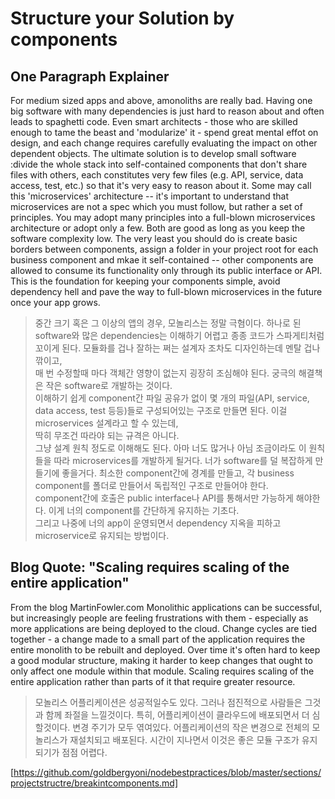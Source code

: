 # Structure your Solution by components

## One Paragraph Explainer
For medium sized apps and above, amonoliths are really bad. 
Having one big software with many dependencies is just hard to reason about and often leads to spaghetti code.
Even smart architects - those who are skilled enough to tame the beast and 'modularize' it - spend great mental effot on design,
and each change requires carefully evaluating the impact on other dependent objects. 
The ultimate solution is to develop small software
:divide the whole stack into self-contained components that don't share files with others,
each constitutes very few files (e.g. API, service, data access, test, etc.) so that it's very easy to reason about it.
Some may call this 'microservices' architecture 
-- it's important to understand that microservices are not a spec which you must follow,
but rather a set of principles.
You may adopt many principles into a full-blown microservices architecture or adopt only a few.
Both are good as long as you keep the software complexity low. 
The very least you should do is create basic borders between components,
assign a folder in your project root for each business component and mkae it self-contained
-- other components are allowed to consume its functionality only through its public interface or API. 
This is the foundation for keeping your components simple,
avoid dependency hell and pave the way to full-blown microservices in the future once your app grows. 

> 중간 크기 혹은 그 이상의 앱의 경우, 모놀리스는 정말 극혐이다.
> 하나로 된 software와 많은 dependencies는 이해하기 어렵고 종종 코드가 스파게티처럼 꼬이게 된다.
> 모듈화를 겁나 잘하는 쩌는 설계자 조차도 디자인하는데 멘탈 겁나 깎이고, <br>
> 매 번 수정할때 마다 객체간 영향이 없는지 굉장히 조심해야 된다.
> 궁극의 해결책은 작은 software로 개발하는 것이다. <br>
> 이해하기 쉽게 component간 파일 공유가 없이 몇 개의 파일(API, service, data access, test 등등)들로 구성되어있는 구조로 만들면 된다.
> 이걸 microservices 설계라고 할 수 있는데,<br>
> 딱히 무조건 따라야 되는 규격은 아니다.<br>
> 그냥 설계 원칙 정도로 이해해도 된다.
> 아마 너도 많거나 아님 조금이라도 이 원칙들을 따라 microservices를 개발하게 될거다.
> 너가 software를 덜 복잡하게 만들기에 좋을거다.
> 최소한 component간에 경계를 만들고, 각 business component를 폴더로 만들어서 독립적인 구조로 만들어야 한다. <br>
> component간에 호출은 public interface나 API를 통해서만 가능하게 해야한다. 
> 이게 너의 component를 간단하게 유지하는 기초다.<br>
> 그리고 나중에 너의 app이 운영되면서 dependency 지옥을 피하고 microservice로 유지되는 방법이다. 

## Blog Quote: "Scaling requires scaling of the entire application"
From the blog MartinFowler.com
Monolithic applications can be successful, but increasingly people are feeling frustrations with them - especially as more applications are being deployed to the cloud. Change cycles are tied together - a change made to a small part of the application requires the entire monolith to be rebuilt and deployed. Over time it's often hard to keep a good modular structure, making it harder to keep changes that ought to only affect one module within that module. Scaling requires scaling of the entire application rather than parts of it that require greater resource.
> 모놀리스 어플리케이션은 성공적일수도 있다. 그러나 점진적으로 사람들은 그것과 함께 좌절을 느낄것이다.
> 특히, 어플리케이션이 클라우드에 배포되면서 더 심할것이다.
> 변경 주기가 모두 엮여있다.
> 어플리케이션의 작은 변경으로 전체의 모놀리스가 재설치되고 배포된다.
> 시간이 지나면서 이것은 좋은 모듈 구조가 유지되기가 점점 어렵다.
>
>


[https://github.com/goldbergyoni/nodebestpractices/blob/master/sections/projectstructre/breakintcomponents.md]


